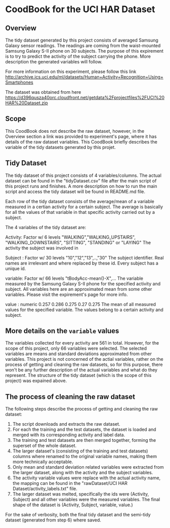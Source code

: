 # CoodBook for the UCI HAR Dataset

## Overview
The tidy dataset generated by this project consists of averaged Samsung Galaxy sensor readings. The readings are coming from the waist-mounted Samsung Galaxy S-II phone on 30 subjects. The purpose of this expirement is to try to predict the activity of the subject carrying the phone. More description the generated variables will follow.

For more information on this experiment, please follow this link http://archive.ics.uci.edu/ml/datasets/Human+Activity+Recognition+Using+Smartphones

The dataset was obtained from here https://d396qusza40orc.cloudfront.net/getdata%2Fprojectfiles%2FUCI%20HAR%20Dataset.zip

## Scope
This CoodBook does not describe the raw dataset, however, in the Overview section a link was provided to experiment's page, where it has details of the raw dataset variables. This CoodBook briefly describes the variable of the tidy datasets generated by this projet.

## Tidy Dataset
The tidy dataset of this project consists of 4 variables/columns. The actual dataset can be found in the "tidyDataset.csv" file after the main script of this project runs and finishes. A more description on how to run the main script and access the tidy dataset will be found in README.md file.

Each row of the tidy dataset consists of the average/mean of a variable measured in a certian activity for a certain subject. The average is basically for all the values of that variable in that specific activity carried out by a subject.

The 4 variables of the tidy dataset are:

Activity: Factor w/ 6 levels "WALKING","WALKING_UPSTAIRS", "WALKING_DOWNSTAIRS", "SITTING", "STANDING" or "LAYING"
The activity the subject was involved in

Subject : Factor w/ 30 levels "10","12","13",..,"30"
The subject identifier. Real names are irrelevant and where replaced by these id. Every subject has a unique id.

variable: Factor w/ 66 levels "tBodyAcc-mean()-X",...
The variable measured by the Samsung Galaxy S-II phone for the specified activity and subject. All variables here are an approximated mean from some other variables. Please visit the expirement's page for more info.

value   : numeric  0.257 0.286 0.275 0.27 0.275
The mean of all measured values for the specified variable. The values belong to a certain activity and subject.

## More details on the `variable` values
The variables collected for every activity are 561 in total. However, for the scope of this project, only 66 variables were selected. The selected variables are means and standard deviations approximated from other variables. This project is not concerned of the actial variables, rather on the process of getting and cleaning the raw datasets, so for this purpose, there won't be any further description of the actual variables and what do they represent. The structure of the tidy dataset (which is the scope of this project) was expained above.

## The process of cleaning the raw dataset
The following steps describe the process of getting and cleaning the raw dataset:

1. The script downloads and extracts the raw dataset.
2. For each the training and the test datasets, the dataset is loaded and merged with its corresponding activity and label data.
3. The training and test datasets are then merged together, forming the superset of the whole dataset.
4. The larger dataset's (consisting of the training and test datasets) columns where renamed to the original variable names, making them more technically acceptable.
5. Only mean and standard deviation related variables were extracted from the larger dataset, along with the activity and the subject variables.
6. The activity variable values were replace with the actual activity name, the mapping can be found in the "rawDataset/UCI HAR Dataset/activity_labels.txt" file.
7. The larger dataset was melted, specifically the ids were (Activity, Subject) and all other variables were the measured variables. The final shape of the dataset is (Activity, Subject, variable, value.)

For the sake of verbosity, both the final tidy dataset and the semi-tidy dataset (generated from step 6) where saved.
